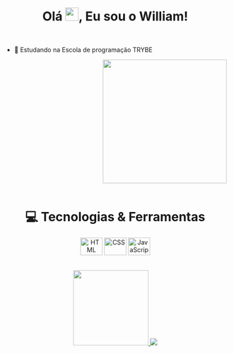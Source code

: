 <h1 align="center">Olá <img src="https://raw.githubusercontent.com/MartinHeinz/MartinHeinz/master/wave.gif" width="30px" height="30px">, Eu sou o William!</h1>
<br>


- 🌱 Estudando na Escola de programação TRYBE 
<div align="right">
<img src="https://user-images.githubusercontent.com/110850779/185822952-e2135361-e77f-4b45-b412-784ab55da018.gif "width=280px />
</div>
<br>

##

<h1 align="center">💻 Tecnologias & Ferramentas</h1>
<div align="center">
<img align="center" alt="HTML" height="40" width="50" src="https://cdn.jsdelivr.net/gh/devicons/devicon/icons/html5/html5-original.svg" />          
<img align="center" alt="CSS" height="40" width="50" src="https://cdn.jsdelivr.net/gh/devicons/devicon/icons/css3/css3-original.svg" />
<img align="center" alt="JavaScript" height="40" width="50" src="https://cdn.jsdelivr.net/gh/devicons/devicon/icons/javascript/javascript-plain.svg" />
</div>
<br>
<br>

<div align="center">
  <a href="https://github.com/WilliamNunes905">
  <img height="170em" src="https://github-readme-stats.vercel.app/api?username=WilliamNunes905&show_icons=true&theme=chartreuse-dark&show_icons=true"/>
 <img src = "https://github-readme-stats.vercel.app/api/top-langs/?username=William&hide=css,html&theme=tokyonight">
</div>


                     
          
       
   
    
                
